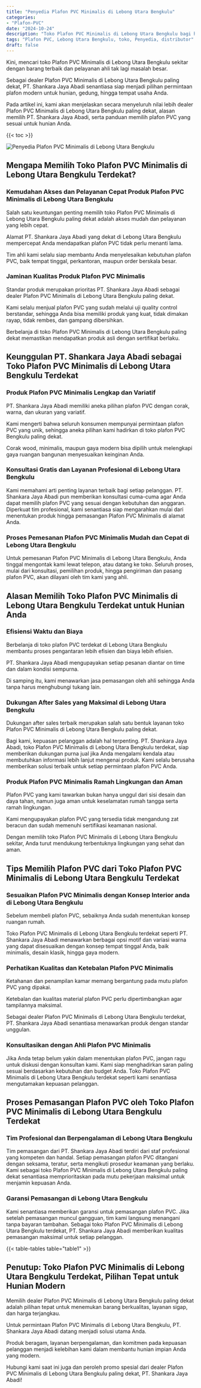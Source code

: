 ```yaml
---
title: "Penyedia Plafon PVC Minimalis di Lebong Utara Bengkulu"
categories: 
- "Plafon-PVC"
date: "2024-10-24"
description: "Toko Plafon PVC Minimalis di Lebong Utara Bengkulu bagi hunian, perkantoran, serta gerai. Material unggulan, pilihan motif, warna modern, beserta servis penempatan oleh teknisi ahli dan jaminan resmi!|Jasa penyediaan Plafon PVC Minimalis di Lebong Utara Bengkulu bagi keperluan rumah, kantor, atau toko, dengan material terbaik dan penempatan oleh tenaga ahli ahli dan kepastian resmi.|Solusi Plafon PVC Minimalis di Lebong Utara Bengkulu yang andal bagi rumah, perkantoran, serta toko, dengan plafon unggulan dan penempatan ditangani oleh tim berpengalaman dan garansi resmi.|Penjualan Plafon PVC Minimalis di Lebong Utara Bengkulu untuk rumah, perkantoran, serta ritel, beserta produk berkualitas dan pemasangan ditangani oleh tenaga ahli profesional, lengkap dengan kepastian resmi.}"
tags: "Plafon PVC, Lebong Utara Bengkulu, toko, Penyedia, distributor"
draft: false
---
```


Kini, mencari toko Plafon PVC Minimalis di Lebong Utara Bengkulu sekitar dengan barang terbaik dan pelayanan ahli tak lagi masalah besar.

Sebagai dealer Plafon PVC Minimalis di Lebong Utara Bengkulu paling dekat, PT. Shankara Jaya Abadi senantiasa siap menjadi pilihan permintaan plafon modern untuk hunian, gedung, hingga tempat usaha Anda.

Pada artikel ini, kami akan menjelaskan secara menyeluruh nilai lebih dealer Plafon PVC Minimalis di Lebong Utara Bengkulu paling dekat, alasan memilih PT. Shankara Jaya Abadi, serta panduan memilih plafon PVC yang sesuai untuk hunian Anda.

{{< toc >}}

![Penyedia Plafon PVC Minimalis di Lebong Utara Bengkulu](/images/Plafon-PVC/Penyedia-Plafon-PVC-Minimalis-di-Lebong-Utara-Bengkulu.png)


## Mengapa Memilih Toko Plafon PVC Minimalis di Lebong Utara Bengkulu Terdekat?

### Kemudahan Akses dan Pelayanan Cepat Produk Plafon PVC Minimalis di Lebong Utara Bengkulu

Salah satu keuntungan penting memilih toko Plafon PVC Minimalis di Lebong Utara Bengkulu paling dekat adalah akses mudah dan pelayanan yang lebih cepat.

Alamat PT. Shankara Jaya Abadi yang dekat di Lebong Utara Bengkulu mempercepat Anda mendapatkan plafon PVC tidak perlu menanti lama.

Tim ahli kami selalu siap membantu Anda menyelesaikan kebutuhan plafon PVC, baik tempat tinggal, perkantoran, maupun order berskala besar.

### Jaminan Kualitas Produk Plafon PVC Minimalis

Standar produk merupakan prioritas PT. Shankara Jaya Abadi sebagai dealer Plafon PVC Minimalis di Lebong Utara Bengkulu paling dekat.

Kami selalu menjual plafon PVC yang sudah melalui uji quality control berstandar, sehingga Anda bisa memiliki produk yang kuat, tidak dimakan rayap, tidak rembes, dan gampang dibersihkan.

Berbelanja di toko Plafon PVC Minimalis di Lebong Utara Bengkulu paling dekat memastikan mendapatkan produk asli dengan sertifikat berlaku.

## Keunggulan PT. Shankara Jaya Abadi sebagai Toko Plafon PVC Minimalis di Lebong Utara Bengkulu Terdekat

### Produk Plafon PVC Minimalis Lengkap dan Variatif

PT. Shankara Jaya Abadi memiliki aneka pilihan plafon PVC dengan corak, warna, dan ukuran yang variatif.

Kami mengerti bahwa seluruh konsumen mempunyai permintaan plafon PVC yang unik, sehingga aneka pilihan kami hadirkan di toko plafon PVC Bengkulu paling dekat.

Corak wood, minimalis, maupun gaya modern bisa dipilih untuk melengkapi gaya ruangan bangunan menyesuaikan keinginan Anda.

### Konsultasi Gratis dan Layanan Profesional di Lebong Utara Bengkulu

Kami memahami arti penting layanan terbaik bagi setiap pelanggan. PT. Shankara Jaya Abadi pun memberikan konsultasi cuma-cuma agar Anda dapat memilih plafon PVC yang sesuai dengan kebutuhan dan anggaran. Diperkuat tim profesional, kami senantiasa siap mengarahkan mulai dari menentukan produk hingga pemasangan Plafon PVC Minimalis di alamat Anda.

### Proses Pemesanan Plafon PVC Minimalis Mudah dan Cepat di Lebong Utara Bengkulu

Untuk pemesanan Plafon PVC Minimalis di Lebong Utara Bengkulu, Anda tinggal mengontak kami lewat telepon, atau datang ke toko. Seluruh proses, mulai dari konsultasi, pemilihan produk, hingga pengiriman dan pasang plafon PVC, akan dilayani oleh tim kami yang ahli.

## Alasan Memilih Toko Plafon PVC Minimalis di Lebong Utara Bengkulu Terdekat untuk Hunian Anda

### Efisiensi Waktu dan Biaya

Berbelanja di toko plafon PVC terdekat di Lebong Utara Bengkulu membantu proses pengantaran lebih efisien dan biaya lebih efisien.

PT. Shankara Jaya Abadi mengupayakan setiap pesanan diantar on time dan dalam kondisi sempurna.

Di samping itu, kami menawarkan jasa pemasangan oleh ahli sehingga Anda tanpa harus menghubungi tukang lain.

### Dukungan After Sales yang Maksimal di Lebong Utara Bengkulu

Dukungan after sales terbaik merupakan salah satu bentuk layanan toko Plafon PVC Minimalis di Lebong Utara Bengkulu paling dekat.

Bagi kami, kepuasan pelanggan adalah hal terpenting. PT. Shankara Jaya Abadi, toko Plafon PVC Minimalis di Lebong Utara Bengkulu terdekat, siap memberikan dukungan purna jual jika Anda mengalami kendala atau membutuhkan informasi lebih lanjut mengenai produk. Kami selalu berusaha memberikan solusi terbaik untuk setiap permintaan plafon PVC Anda.

### Produk Plafon PVC Minimalis Ramah Lingkungan dan Aman

Plafon PVC yang kami tawarkan bukan hanya unggul dari sisi desain dan daya tahan, namun juga aman untuk keselamatan rumah tangga serta ramah lingkungan.

Kami mengupayakan plafon PVC yang tersedia tidak mengandung zat beracun dan sudah memenuhi sertifikasi keamanan nasional.

Dengan memilih toko Plafon PVC Minimalis di Lebong Utara Bengkulu sekitar, Anda turut mendukung terbentuknya lingkungan yang sehat dan aman.

## Tips Memilih Plafon PVC dari Toko Plafon PVC Minimalis di Lebong Utara Bengkulu Terdekat

### Sesuaikan Plafon PVC Minimalis dengan Konsep Interior anda di Lebong Utara Bengkulu

Sebelum membeli plafon PVC, sebaiknya Anda sudah menentukan konsep ruangan rumah.

Toko Plafon PVC Minimalis di Lebong Utara Bengkulu terdekat seperti PT. Shankara Jaya Abadi menawarkan berbagai opsi motif dan variasi warna yang dapat disesuaikan dengan konsep tempat tinggal Anda, baik minimalis, desain klasik, hingga gaya modern.

### Perhatikan Kualitas dan Ketebalan Plafon PVC Minimalis

Ketahanan dan penampilan kamar memang bergantung pada mutu plafon PVC yang dipakai.

Ketebalan dan kualitas material plafon PVC perlu dipertimbangkan agar tampilannya maksimal.

Sebagai dealer Plafon PVC Minimalis di Lebong Utara Bengkulu terdekat, PT. Shankara Jaya Abadi senantiasa menawarkan produk dengan standar unggulan.

### Konsultasikan dengan Ahli Plafon PVC Minimalis

Jika Anda tetap belum yakin dalam menentukan plafon PVC, jangan ragu untuk diskusi dengan konsultan kami. Kami siap menghadirkan saran paling sesuai berdasarkan kebutuhan dan budget Anda. Toko Plafon PVC Minimalis di Lebong Utara Bengkulu terdekat seperti kami senantiasa mengutamakan kepuasan pelanggan.

## Proses Pemasangan Plafon PVC oleh Toko Plafon PVC Minimalis di Lebong Utara Bengkulu Terdekat

### Tim Profesional dan Berpengalaman di Lebong Utara Bengkulu

Tim pemasangan dari PT. Shankara Jaya Abadi terdiri dari staf profesional yang kompeten dan handal. Setiap pemasangan plafon PVC ditangani dengan seksama, teratur, serta mengikuti prosedur keamanan yang berlaku. Kami sebagai toko Plafon PVC Minimalis di Lebong Utara Bengkulu paling dekat senantiasa memprioritaskan pada mutu pekerjaan maksimal untuk menjamin kepuasan Anda.

### Garansi Pemasangan di Lebong Utara Bengkulu

Kami senantiasa memberikan garansi untuk pemasangan plafon PVC. Jika setelah pemasangan muncul gangguan, tim kami langsung menangani tanpa bayaran tambahan. Sebagai toko Plafon PVC Minimalis di Lebong Utara Bengkulu terdekat, PT. Shankara Jaya Abadi memberikan kualitas pemasangan maksimal untuk setiap pelanggan.

{{< table-tables table="table1" >}}

## Penutup: Toko Plafon PVC Minimalis di Lebong Utara Bengkulu Terdekat, Pilihan Tepat untuk Hunian Modern

Memilih dealer Plafon PVC Minimalis di Lebong Utara Bengkulu paling dekat adalah pilihan tepat untuk menemukan barang berkualitas, layanan sigap, dan harga terjangkau.

Untuk permintaan Plafon PVC Minimalis di Lebong Utara Bengkulu, PT. Shankara Jaya Abadi datang menjadi solusi utama Anda.

Produk beragam, layanan berpengalaman, dan komitmen pada kepuasan pelanggan menjadi kelebihan kami dalam membantu hunian impian Anda yang modern.

Hubungi kami saat ini juga dan peroleh promo spesial dari dealer Plafon PVC Minimalis di Lebong Utara Bengkulu paling dekat, PT. Shankara Jaya Abadi!